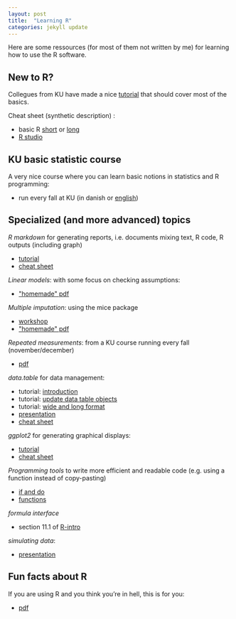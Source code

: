 ```yaml
---
layout: post
title:  "Learning R"
categories: jekyll update
---
```


Here are some ressources (for most of them not written by me) for
learning how to use the R software.

## New to R?

Collegues from KU have made a nice [tutorial](http://r.sund.ku.dk/) that
should cover most of the basics. 

Cheat sheet (synthetic description) :
- basic R [short](https://rstudio.com/wp-content/uploads/2016/10/r-cheat-sheet-3.pdf) or [long](https://cran.r-project.org/doc/contrib/Baggott-refcard-v2.pdf)
- [R studio](https://raw.githubusercontent.com/rstudio/cheatsheets/master/rstudio-ide.pdf)

## KU basic statistic course
A very nice course where you can learn basic notions in statistics and R programming:
- run every fall at KU (in danish or [english](http://paulblanche.com/files/BasicStat2020.html))

## Specialized (and more advanced) topics

*R markdown* for generating reports, i.e. documents mixing text, R code, R outputs (including graph)
- [tutorial](https://rmarkdown.rstudio.com/lesson-1.html)
- [cheat sheet](https://rstudio.com/wp-content/uploads/2015/03/rmarkdown-reference.pdf)

*Linear models*: with some focus on checking assumptions:
- ["homemade" pdf](https://bozenne.github.io/doc/2020-09-17-linearModel/post-linearModel.pdf)

*Multiple imputation*: using the mice package
- [workshop](https://amices.org/Winnipeg/)
- ["homemade" pdf](https://bozenne.github.io/doc/2019-10-22-multipleImputation/post-multipleImputation.pdf)

*Repeated measurements*: from a KU course running every fall (november/december)
- [pdf](http://publicifsv.sund.ku.dk/~jufo/courses/rm2019/gastricbypass_tutorial_R.pdf)

*data.table* for data management:
- tutorial:  [introduction](https://rdatatable.gitlab.io/data.table/articles/datatable-intro.html)
- tutorial:  [update data table objects](https://rdatatable.gitlab.io/data.table/articles/datatable-reference-semantics.html)
- tutorial:  [wide and long format](https://rdatatable.gitlab.io/data.table/articles/datatable-reshape.html)
- [presentation](https://raw.githubusercontent.com/wiki/Rdatatable/data.table/talks/MontReal2018_Arun.pdf)
- [cheat sheet](https://s3.amazonaws.com/assets.datacamp.com/img/blog/data+table+cheat+sheet.pdf)

*ggplot2* for generating graphical displays:
- [tutorial](http://r4ds.had.co.nz/data-visualisation.html)
- [cheat sheet](https://www.rstudio.com/wp-content/uploads/2015/03/ggplot2-cheatsheet.pdf)

*Programming tools* to write more efficient and readable code (e.g. using a function instead of copy-pasting)  
- [if and do](https://adv-r.hadley.nz/control-flow.html)
- [functions](https://adv-r.hadley.nz/functions.html)

*formula interface*
- section 11.1 of [R-intro](https://cran.r-project.org/doc/manuals/r-release/R-intro.pdf)

*simulating data*:
- [presentation](https://publicifsv.sund.ku.dk/~tag/download/tagteam-lava-presentation.pdf)

## Fun facts about R

If you are using R and you think you’re in hell, this is for you:
- [pdf](https://www.burns-stat.com/pages/Tutor/R_inferno.pdf)
